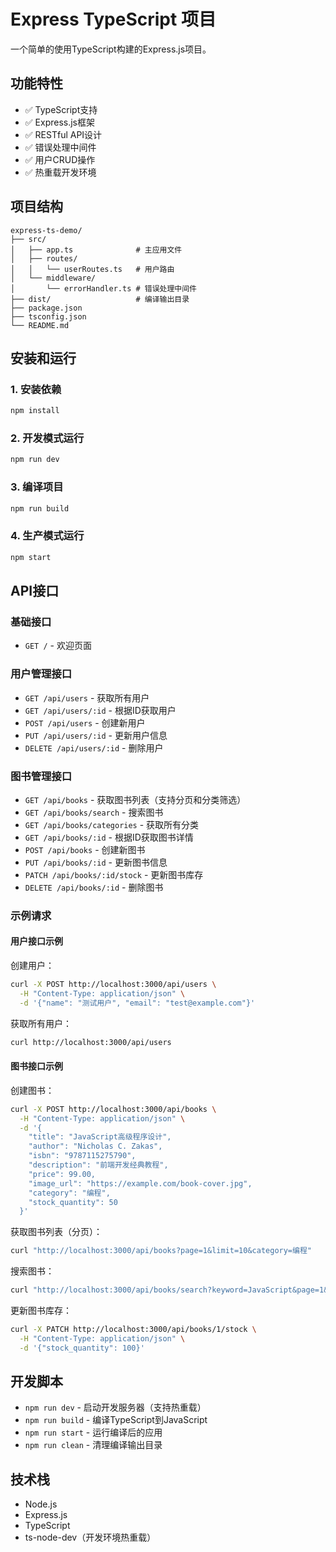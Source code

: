 # Express TypeScript 项目

一个简单的使用TypeScript构建的Express.js项目。

## 功能特性

- ✅ TypeScript支持
- ✅ Express.js框架
- ✅ RESTful API设计
- ✅ 错误处理中间件
- ✅ 用户CRUD操作
- ✅ 热重载开发环境

## 项目结构

```
express-ts-demo/
├── src/
│   ├── app.ts              # 主应用文件
│   ├── routes/
│   │   └── userRoutes.ts   # 用户路由
│   └── middleware/
│       └── errorHandler.ts # 错误处理中间件
├── dist/                   # 编译输出目录
├── package.json
├── tsconfig.json
└── README.md
```

## 安装和运行

### 1. 安装依赖
```bash
npm install
```

### 2. 开发模式运行
```bash
npm run dev
```

### 3. 编译项目
```bash
npm run build
```

### 4. 生产模式运行
```bash
npm start
```

## API接口

### 基础接口
- `GET /` - 欢迎页面

### 用户管理接口
- `GET /api/users` - 获取所有用户
- `GET /api/users/:id` - 根据ID获取用户
- `POST /api/users` - 创建新用户
- `PUT /api/users/:id` - 更新用户信息
- `DELETE /api/users/:id` - 删除用户

### 图书管理接口
- `GET /api/books` - 获取图书列表（支持分页和分类筛选）
- `GET /api/books/search` - 搜索图书
- `GET /api/books/categories` - 获取所有分类
- `GET /api/books/:id` - 根据ID获取图书详情
- `POST /api/books` - 创建新图书
- `PUT /api/books/:id` - 更新图书信息
- `PATCH /api/books/:id/stock` - 更新图书库存
- `DELETE /api/books/:id` - 删除图书

### 示例请求

#### 用户接口示例

创建用户：
```bash
curl -X POST http://localhost:3000/api/users \
  -H "Content-Type: application/json" \
  -d '{"name": "测试用户", "email": "test@example.com"}'
```

获取所有用户：
```bash
curl http://localhost:3000/api/users
```

#### 图书接口示例

创建图书：
```bash
curl -X POST http://localhost:3000/api/books \
  -H "Content-Type: application/json" \
  -d '{
    "title": "JavaScript高级程序设计",
    "author": "Nicholas C. Zakas",
    "isbn": "9787115275790",
    "description": "前端开发经典教程",
    "price": 99.00,
    "image_url": "https://example.com/book-cover.jpg",
    "category": "编程",
    "stock_quantity": 50
  }'
```

获取图书列表（分页）：
```bash
curl "http://localhost:3000/api/books?page=1&limit=10&category=编程"
```

搜索图书：
```bash
curl "http://localhost:3000/api/books/search?keyword=JavaScript&page=1&limit=5"
```

更新图书库存：
```bash
curl -X PATCH http://localhost:3000/api/books/1/stock \
  -H "Content-Type: application/json" \
  -d '{"stock_quantity": 100}'
```

## 开发脚本

- `npm run dev` - 启动开发服务器（支持热重载）
- `npm run build` - 编译TypeScript到JavaScript
- `npm run start` - 运行编译后的应用
- `npm run clean` - 清理编译输出目录

## 技术栈

- Node.js
- Express.js
- TypeScript
- ts-node-dev（开发环境热重载） 